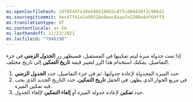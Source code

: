 ```yaml
---
ms.openlocfilehash: c8f8544fe38e5002180d1c875cd0d436f3c90bd1
ms.sourcegitcommit: 9ec47f41e1a9952be8aac8aaa7e2200a4df69ff9
ms.translationtype: HT
ms.contentlocale: ar-SA
ms.lasthandoff: 12/23/2021
ms.locfileid: "7946198"
---
```

إذا تمت جدولة ميزة ليتم تمكينها في المستقبل، فسيظهر زر **الجدول الزمني** في جزء التفاصيل. يمكنك استخدام هذا الزر لتغيير قيمة **تاريخ التمكين** إلى تاريخ مختلف.

1. حدد الميزة المجدولة لإعادة جدولتها، ثم في جزء التفاصيل، حدد **الجدول الزمني**.
2. في مربع الحوار الذي يظهر، في الحقل **تاريخ التمكين**، حدد التاريخ الجديد الذي يجب فيه تمكين الميزة.
3. حدد **تمكين** لإعادة جدولة الميزة أو **إلغاء التمكين** لإلغاء الجدول.
